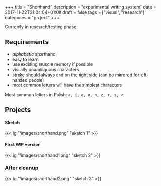+++
title = "Shorthand"
description = "experimental writing system"
date = 2017-11-22T21:04:04+01:00
draft = false
tags = ["visual", "research"]
categories = "project"
+++

Currently in research/testing phase.

## Requirements

- *alphabetic* shorthand
- easy to learn
- use excising muscle memory if possible
- visually unambiguous characters 
- stroke should always end on the right side (can be mirrored for left-handed people)
- most common letters will have the simplest characters

Most common letters in Polish: `a, i, e, o, n, z, r, s, w`.

## Projects

#### Sketch

{{< ig "/images/shorthand.png" "sketch 1" >}}

#### First WIP version 

{{< ig "/images/shorthand1.png" "sketch 2" >}}

### After cleanup

{{< ig "/images/shorthand2.png" "sketch 3" >}}

<br>
